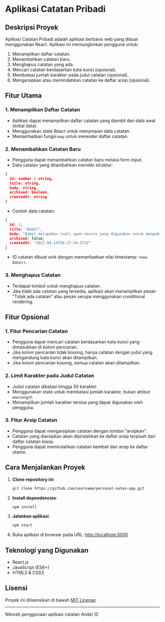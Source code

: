 # Aplikasi Catatan Pribadi

## Deskripsi Proyek
Aplikasi Catatan Pribadi adalah aplikasi berbasis web yang dibuat menggunakan React. Aplikasi ini memungkinkan pengguna untuk:

1. Menampilkan daftar catatan.
2. Menambahkan catatan baru.
3. Menghapus catatan yang ada.
4. Mencari catatan berdasarkan kata kunci (opsional).
5. Membatasi jumlah karakter pada judul catatan (opsional).
6. Mengarsipkan atau memindahkan catatan ke daftar arsip (opsional).

## Fitur Utama

### **1. Menampilkan Daftar Catatan**
- Aplikasi dapat menampilkan daftar catatan yang diambil dari data awal (initial data).
- Menggunakan state React untuk menyimpan data catatan.
- Memanfaatkan fungsi `map` untuk merender daftar catatan.

### **2. Menambahkan Catatan Baru**
- Pengguna dapat menambahkan catatan baru melalui form input.
- Data catatan yang ditambahkan memiliki struktur:

```json
{
  id: number | string,
  title: string,
  body: string,
  archived: boolean,
  createdAt: string
}
```

- Contoh data catatan:

```json
{
  id: 1,
  title: "Babel",
  body: "Babel merupakan tools open-source yang digunakan untuk mengubah sintaks ECMAScript 2015+ menjadi sintaks yang didukung oleh JavaScript engine versi lama. Babel sering dipakai ketika kita menggunakan sintaks terbaru termasuk sintaks JSX.",
  archived: false,
  createdAt: "2022-04-14T04:27:34.572Z"
}
```

- ID catatan dibuat unik dengan memanfaatkan nilai timestamp: `+new Date()`.

### **3. Menghapus Catatan**
- Terdapat tombol untuk menghapus catatan.
- Jika tidak ada catatan yang tersedia, aplikasi akan menampilkan pesan "Tidak ada catatan" atau pesan serupa menggunakan conditional rendering.

## Fitur Opsional

### **1. Fitur Pencarian Catatan**
- Pengguna dapat mencari catatan berdasarkan kata kunci yang dimasukkan di kolom pencarian.
- Jika kolom pencarian tidak kosong, hanya catatan dengan judul yang mengandung kata kunci akan ditampilkan.
- Jika kolom pencarian kosong, semua catatan akan ditampilkan.

### **2. Limit Karakter pada Judul Catatan**
- Judul catatan dibatasi hingga 50 karakter.
- Menggunakan state untuk membatasi jumlah karakter, bukan atribut `maxlength`.
- Menampilkan jumlah karakter tersisa yang dapat digunakan oleh pengguna.

### **3. Fitur Arsip Catatan**
- Pengguna dapat mengarsipkan catatan dengan tombol "arsipkan".
- Catatan yang diarsipkan akan dipindahkan ke daftar arsip terpisah dari daftar catatan biasa.
- Pengguna dapat memindahkan catatan kembali dari arsip ke daftar utama.

## Cara Menjalankan Proyek
1. **Clone repository ini**:
   ```bash
   git clone https://github.com/username/personal-notes-app.git
   ```

2. **Install dependencies**:
   ```bash
   npm install
   ```

3. **Jalankan aplikasi**:
   ```bash
   npm start
   ```

4. Buka aplikasi di browser pada URL: [http://localhost:3000](http://localhost:3000).

## Teknologi yang Digunakan
- React.js
- JavaScript (ES6+)
- HTML5 & CSS3

## Lisensi
Proyek ini dilisensikan di bawah [MIT License](LICENSE).

---

Nikmati penggunaan aplikasi catatan Anda! 😊
